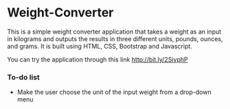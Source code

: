 # Weight-Converter

This is a simple weight converter application that takes a weight as an input in kilograms and outputs the results in three different units, pounds, ounces, and grams. It is built using HTML, CSS, Bootstrap and Javascript.<br/>

You can try the application through this link http://bit.ly/2SivphP

### To-do list
- Make the user choose the unit of the input weight from a drop-down menu

